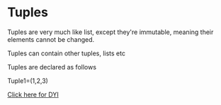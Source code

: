 # Tuples

Tuples are very much like list, except they're immutable, meaning their elements cannot be changed. 

Tuples can contain other tuples, lists etc

Tuples are declared as follows

Tuple1=(1,2,3)

[Click here for DYI](https://colab.research.google.com/github/pythoncoder100/practice/blob/master/Tuple_Declaration.ipynb)
